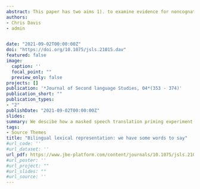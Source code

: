 ```yaml
---
abstract: This paper has two aims 1). to examine evidence for noncognate translation priming from cross-language masked priming studies of printed words.2) to introduce an automatic procedure for creating masked speech priming experiments. For 1) we conducted two meta-analyses that aggregated evidence from masked translation priming studies in the L1 to L2 and L2 to L1 prime-target directions. These showed that there was evidence of significant priming for both directions, and that priming was larger for the L1-L2 direction. The analyses revealed considerable heterogeneity in outcomes, particularly for priming in the L1 to L2 direction. For 2) we outlined some of the practical difficulties that are involved in implementing a masked speech priming experiment and offered a largely automated solution (that we will make available) . We then briefly considered whether the work with written primes and targets may translate to the spoken medium.
authors:
- Chris Davis
- admin


date: "2021-09-02T00:00:00Z"
doi: "https://doi.org/10.1075/jsls.21015.dav"
featured: false
image:
  caption: ''
  focal_point: ""
  preview_only: false
projects: []
publication: '*Journal of Second language Studies, 04*(353 - 374)'
publication_short: ""
publication_types:
- "2"
publishDate: "2021-09-02T00:00:00Z"
slides: 
summary: We descibe how a masked speech translation priming experiment can be readily created, the final issue to address is what we might expect - will masked speech translation priming produce a different pattern of results to its visual counterpart?.
tags:
- Source Themes
title: "Bilingual lexical representation: we have some words to say"
#url_code: ''
#url_dataset: ''
url_pdf: https://www.jbe-platform.com/content/journals/10.1075/jsls.21015.dav
#url_poster: ''
#url_project: ""
#url_slides: ""
#url_source: ''
---
```


